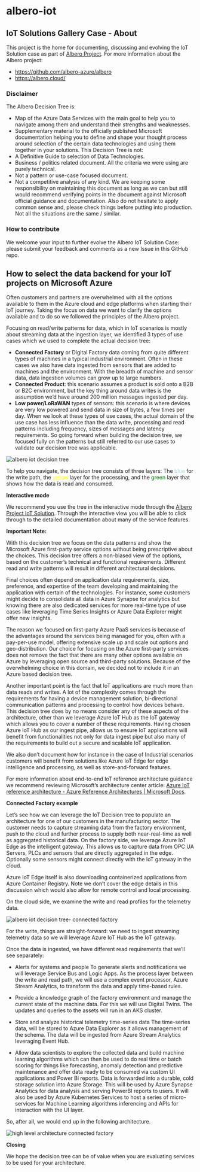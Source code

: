 # albero-iot
## IoT Solutions Gallery Case - About

This project is the home for documenting, discussing and evolving the IoT Solution case as part of [Albero Project](https://albero.cloud/html/solutiongallery.html).
For more information about the Albero project:
- https://github.com/albero-azure/albero
- https://albero.cloud/

### Disclaimer
The Albero Decision Tree is:
- Map of the Azure Data Services with the main goal to help you to navigate among them and understand their strengths and weaknesses.
- Supplementary material to the officially published Microsoft documentation helping you to define and shape your thought process around selection of the certain data technologies and using them together in your solutions.
This Decision Tree is not:
- A Definitive Guide to selection of Data Technologies.
- Business / politics related document. All the criteria we were using are purely technical.
- Not a pattern or use-case focused document.
- Not a competitive analysis of any kind.
We are keeping some responsibility on maintaining this document as long as we can but still would recommend verifying points in the document against Microsoft official guidance and documentation.
Also do not hesitate to apply common sense and, please check things before putting into production. Not all the situations are the same / similar. 

### How to contribute
We welcome your input to further evolve the Albero IoT Solution Case: please submit your feedback and comments as a new Issue in this GitHub repo.


## How to select the data backend for your IoT projects on Microsoft Azure

Often customers and partners are overwhelmed with all the options available to them in the Azure cloud and edge platforms when starting their IoT journey. Taking the focus on data we want to clarify the options available and to do so we followed the principles of the Albero project.

Focusing on read/write patterns for data, which in IoT scenarios is mostly about streaming data at the ingestion layer, we identified 3 types of use cases which we used to complete the actual decision tree:
- __Connected Factory__ or Digital Factory data coming from quite different types of machines in a typical industrial environment. Often in these cases we also have data ingested from sensors that are added to machines and the environment. With the breadth of machine and sensor data, data ingestion volumes can grow up to large numbers.
- __Connected Product__: this scenario assumes a product is sold onto a B2B or B2C environment, but the key thing around data writes is the assumption we’d have around 200 million messages ingested per day. 
- __Low power/LoRaWAN__ types of sensors: this scenario is where devices are very low powered and send data in size of bytes, a few times per day.
When we look at these types of use cases, the actual domain of the use case has less influence than the data write, processing and read patterns including frequency, sizes of messages and latency requirements. So going forward when building the decision tree, we focused fully on the patterns but still referred to our use cases to validate our decision tree was applicable. 

![albero iot decision tree](media/alberoiot.png "Decision tree")

To help you navigate, the decision tree consists of three layers: The <span style="color:lightblue">blue</span> for the write path, the <span style="color:yellow">yellow</span> layer for the processing, and the <span style="color:green">green</span> layer that shows how the data is read and consumed. 

__Interactive mode__

We recommend you use the tree in the interactive mode through the [Albero Project IoT Solution](https://albero.cloud/html/solutiongallery.html). Through the interactive view you will be able to click through to the detailed documentation about many of the service features.


__Important Note:__  

With this decision tree we focus on the data patterns and show the Microsoft Azure first-party service options without being prescriptive about the choices. This decision tree offers a non-biased view of the options, based on the customer’s technical and functional requirements. Different read and write patterns will result in different architectural decisions.

Final choices often depend on application data requirements, size, preference, and expertise of the team developing and maintaining the application with certain of the technologies. For instance, some customers might decide to consolidate all data in Azure Synapse for analytics but knowing there are also dedicated services for more real-time type of use cases like leveraging Time Series Insights or Azure Data Explorer might offer new insights. 

The reason we focused on first-party Azure PaaS services is because of the advantages around the services being managed for you, often with a pay-per-use model, offering extensive scale up and scale out options and geo-distribution.
Our choice for focusing on the Azure first-party services does not remove the fact that there are many other options available on Azure by leveraging open source and third-party solutions. Because of the overwhelming choice in this domain, we decided not to include it in an Azure based decision tree.

Another important point is the fact that IoT applications are much more than data reads and writes. A lot of the complexity comes through the requirements for having a device management solution, bi-directional communication patterns and processing to control how devices behave. This decision tree does by no means consider any of these aspects of the architecture, other than we leverage Azure IoT Hub as the IoT gateway which allows you to cover a number of these requirements. Having chosen Azure IoT Hub as our ingest pipe, allows us to ensure IoT applications will benefit from functionalities not only for data ingest pipe but also many of the requirements to build out a secure and scalable IoT application. 

We also don’t document how for instance in the case of Industrial scenarios customers will benefit from solutions like Azure IoT Edge for edge intelligence and processing, as well as store-and-forward features.

For more information about end-to-end IoT reference architecture guidance we recommend reviewing Microsoft’s architecture center article: [Azure IoT reference architecture - Azure Reference Architectures | Microsoft Docs](https://docs.microsoft.com/en-us/azure/architecture/reference-architectures/iot).

__Connected Factory example__

Let’s see how we can leverage the IoT Decision tree to populate an architecture for one of our customers in the manufacturing sector. The customer needs to capture streaming data from the factory environment, push to the cloud and further process to supply both near-real-time as well as aggregated historical data.
On the factory side, we leverage Azure IoT Edge as the intelligent gateway. This allows us to capture data from OPC UA Servers, PLCs and sensors that are directly aggregated in the edge. Optionally some sensors might connect directly with the IoT gateway in the cloud.

Azure IoT Edge itself is also downloading containerized applications from Azure Container Registry. Note we don’t cover the edge details in this discussion which would also allow for remote control and local processing.

On the cloud side, we examine the write and read profiles for the telemetry data.

![albero iot decision tree- connected factory](media/alberoiot-factory.png "Decision tree Connected Factory")


For the write, things are straight-forward: we need to ingest streaming telemetry data so we will leverage Azure IoT Hub as the IoT gateway. 

Once the data is ingested, we have different read requirements that we’ll see separately:

-	Alerts for systems and people
To generate alerts and notifications we will leverage Service Bus and Logic Apps. As the process layer between the write and read path, we will use a complex event processor, Azure Stream Analytics, to transform the data and apply time-based rules.

-	Provide a knowledge graph of the factory environment and manage the current state of the machine data.
For this we will use Digital Twins. The updates and queries to the assets will run in an AKS cluster. 

-	Store and analyze historical telemetry time-series data
The time-series data, will be stored to Azure Data Explorer as it allows management of the schema. The data will be ingested from Azure Stream Analytics leveraging Event Hub.  

-	Allow data scientists to explore the collected data and build machine learning algorithms which can then be used to do real time or batch scoring for things like forecasting, anomaly detection and predictive maintenance and offer data ready to be consumed via custom UI applications and Power Bi reports.
Data is forwarded into a durable, cold storage solution into Azure Storage. This will be used by Azure Synapse Analytics for data analysis and serving PowerBI reports to users. It will also be used by Azure Kubernetes Services to host a series of micro-services for Machine Learning algorithms inferencing and APIs for interaction with the UI layer. 

So, after all, we would end up in the following architecture. 


![high level architecture connected factory](media/alberoiot-fact-arch.png "Decision tree Connected Factory")

__Closing__

We hope the decision tree can be of value when you are evaluating services to be used for your architecture. 


